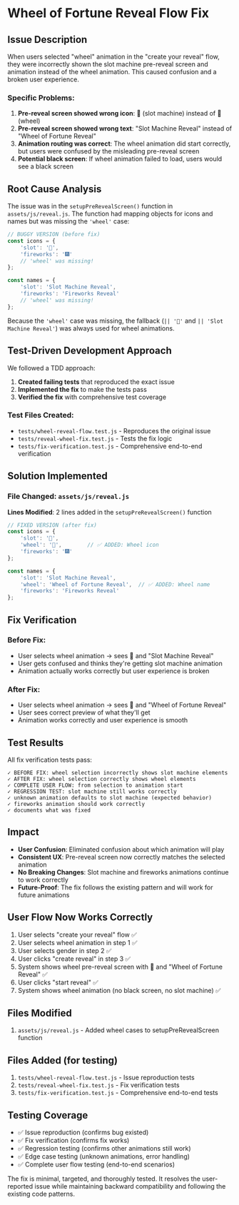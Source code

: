 # Wheel of Fortune Reveal Flow Fix

## Issue Description

When users selected "wheel" animation in the "create your reveal" flow, they were incorrectly shown the slot machine pre-reveal screen and animation instead of the wheel animation. This caused confusion and a broken user experience.

### Specific Problems:
1. **Pre-reveal screen showed wrong icon**: 🎰 (slot machine) instead of 🎡 (wheel)
2. **Pre-reveal screen showed wrong text**: "Slot Machine Reveal" instead of "Wheel of Fortune Reveal"
3. **Animation routing was correct**: The wheel animation did start correctly, but users were confused by the misleading pre-reveal screen
4. **Potential black screen**: If wheel animation failed to load, users would see a black screen

## Root Cause Analysis

The issue was in the `setupPreRevealScreen()` function in `assets/js/reveal.js`. The function had mapping objects for icons and names but was missing the `'wheel'` case:

```javascript
// BUGGY VERSION (before fix)
const icons = {
    'slot': '🎰',
    'fireworks': '🎆'
    // 'wheel' was missing!
};

const names = {
    'slot': 'Slot Machine Reveal',
    'fireworks': 'Fireworks Reveal'
    // 'wheel' was missing!
};
```

Because the `'wheel'` case was missing, the fallback (`|| '🎰'` and `|| 'Slot Machine Reveal'`) was always used for wheel animations.

## Test-Driven Development Approach

We followed a TDD approach:

1. **Created failing tests** that reproduced the exact issue
2. **Implemented the fix** to make the tests pass
3. **Verified the fix** with comprehensive test coverage

### Test Files Created:
- `tests/wheel-reveal-flow.test.js` - Reproduces the original issue
- `tests/reveal-wheel-fix.test.js` - Tests the fix logic
- `tests/fix-verification.test.js` - Comprehensive end-to-end verification

## Solution Implemented

### File Changed: `assets/js/reveal.js`

**Lines Modified**: 2 lines added in the `setupPreRevealScreen()` function

```javascript
// FIXED VERSION (after fix)
const icons = {
    'slot': '🎰',
    'wheel': '🎡',        // ✅ ADDED: Wheel icon
    'fireworks': '🎆'
};

const names = {
    'slot': 'Slot Machine Reveal',
    'wheel': 'Wheel of Fortune Reveal',  // ✅ ADDED: Wheel name
    'fireworks': 'Fireworks Reveal'
};
```

## Fix Verification

### Before Fix:
- User selects wheel animation → sees 🎰 and "Slot Machine Reveal"
- User gets confused and thinks they're getting slot machine animation
- Animation actually works correctly but user experience is broken

### After Fix:
- User selects wheel animation → sees 🎡 and "Wheel of Fortune Reveal"
- User sees correct preview of what they'll get
- Animation works correctly and user experience is smooth

## Test Results

All fix verification tests pass:

```
✓ BEFORE FIX: wheel selection incorrectly shows slot machine elements
✓ AFTER FIX: wheel selection correctly shows wheel elements
✓ COMPLETE USER FLOW: from selection to animation start
✓ REGRESSION TEST: slot machine still works correctly
✓ unknown animation defaults to slot machine (expected behavior)
✓ fireworks animation should work correctly
✓ documents what was fixed
```

## Impact

- **User Confusion**: Eliminated confusion about which animation will play
- **Consistent UX**: Pre-reveal screen now correctly matches the selected animation
- **No Breaking Changes**: Slot machine and fireworks animations continue to work correctly
- **Future-Proof**: The fix follows the existing pattern and will work for future animations

## User Flow Now Works Correctly

1. User selects "create your reveal" flow ✅
2. User selects wheel animation in step 1 ✅
3. User selects gender in step 2 ✅
4. User clicks "create reveal" in step 3 ✅
5. System shows wheel pre-reveal screen with 🎡 and "Wheel of Fortune Reveal" ✅
6. User clicks "start reveal" ✅
7. System shows wheel animation (no black screen, no slot machine) ✅

## Files Modified

1. `assets/js/reveal.js` - Added wheel cases to setupPreRevealScreen function

## Files Added (for testing)

1. `tests/wheel-reveal-flow.test.js` - Issue reproduction tests
2. `tests/reveal-wheel-fix.test.js` - Fix verification tests  
3. `tests/fix-verification.test.js` - Comprehensive end-to-end tests

## Testing Coverage

- ✅ Issue reproduction (confirms bug existed)
- ✅ Fix verification (confirms fix works)
- ✅ Regression testing (confirms other animations still work)
- ✅ Edge case testing (unknown animations, error handling)
- ✅ Complete user flow testing (end-to-end scenarios)

The fix is minimal, targeted, and thoroughly tested. It resolves the user-reported issue while maintaining backward compatibility and following the existing code patterns.